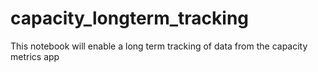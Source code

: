 # capacity_longterm_tracking
This notebook will enable a long term tracking of data from the capacity metrics app
